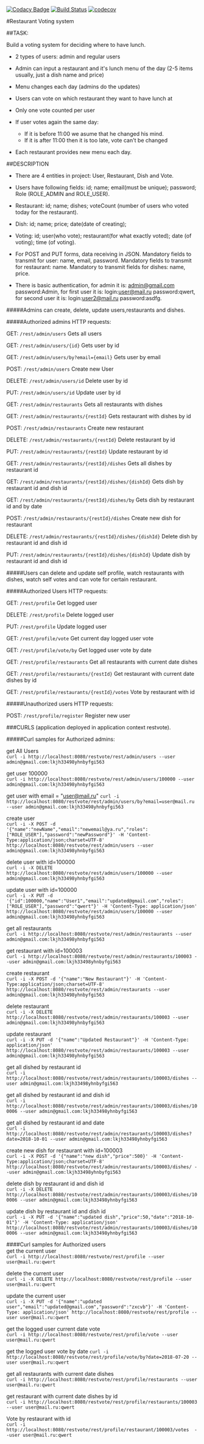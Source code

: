 
[![Codacy Badge](https://api.codacy.com/project/badge/Grade/217824fe0337460f8f055f65ae4465de)](https://app.codacy.com/app/zippospb/restVote?utm_source=github.com&utm_medium=referral&utm_content=zippospb/restVote&utm_campaign=Badge_Grade_Dashboard)
[![Build Status](https://www.travis-ci.org/zippospb/restVote.svg?branch=master)](https://www.travis-ci.org/zippospb/restVote.svg)
[![codecov](https://codecov.io/gh/zippospb/restVote/branch/master/graph/badge.svg)](https://codecov.io/gh/zippospb/restVote/branch/master/graph/badge.svg)

#Restaurant Voting system

##TASK:

Build a voting system for deciding where to have lunch.

- 2 types of users: admin and regular users  

- Admin can input a restaurant and it's lunch menu of the day (2-5 items usually, just a dish name and price)  

- Menu changes each day (admins do the updates)    

- Users can vote on which restaurant they want to have lunch at  

- Only one vote counted per user  

- If user votes again the same day:    
  - If it is before 11:00 we asume that he changed his mind.
  - If it is after 11:00 then it is too late, vote can't be changed
    
- Each restaurant provides new menu each day.

##DESCRIPTION
- There are 4 entities in project: User, Restaurant, Dish and Vote.  

- Users have following fields: id; name; email(must be unique); password; Role (ROLE_ADMIN and ROLE_USER).  

- Restaurant: id; name; dishes; voteCount (number of users who voted today for the restaurant).  

- Dish: id; name; price; date(date of creating);  

- Voting: id; user(who vote); restaurant(for what exactly voted); date (of voting); time (of voting).  

- For POST and PUT forms, data receiving in JSON. Mandatory fields to transmit for user: name, email, password. Mandatory fields to transmit for restaurant: name. Mandatory to transmit fields for dishes: name, price.  

- There is basic authentication, for admin it is: admin@gmail.com password:Admin, for first user it is: login:user@mail.ru password:qwert, for second user it is: login:user2@mail.ru password:asdfg.  

#####Admins can create, delete, update users,restaurants and dishes.
  
#####Authorized admins HTTP requests:

GET:    `/rest/admin/users` Gets all users

GET:    `/rest/admin/users/{id}` Gets user by id

GET:    `/rest/admin/users/by?email={email}` Gets user by email

POST:   `/rest/admin/users` Create new User

DELETE: `/rest/admin/users/id` Delete user by id

PUT:    `/rest/admin/users/id` Update user by id

GET:    `/rest/admin/restaurants` Gets all restaurants with dishes

GET:    `/rest/admin/restaurants/{restId}` Gets restaurant with dishes by id

POST:   `/rest/admin/restaurants` Create new restaurant

DELETE: `/rest/admin/restaurants/{restId}` Delete restaurant by id

PUT:    `/rest/admin/restaurants/{restId}` Update restaurant by id

GET:    `/rest/admin/restaurants/{restId}/dishes` Gets all dishes by restaurant id

GET:    `/rest/admin/restaurants/{restId}/dishes/{dishId}` Gets dish by restaurant id and dish id

GET:    `/rest/admin/restaurants/{restId}/dishes/by` Gets dish by restaurant id and by date

POST:   `/rest/admin/restaurants/{restId}/dishes` Create new dish for restaurant

DELETE: `/rest/admin/restaurants/{restId}/dishes/{dishId}` Delete dish by restaurant id and dish id

PUT:    `/rest/admin/restaurants/{restId}/dishes/{dishId}` Update dish by restaurant id and dish id

#####Users can delete and update self profile, watch restaurants with dishes, watch self votes and can vote for certain restaurant.  

#####Authorized Users HTTP requests:

GET:    `/rest/profile` Get logged user

DELETE: `/rest/profile` Delete logged user

PUT:    `/rest/profile` Update logged user

GET:    `/rest/profile/vote` Get current day logged user vote

GET:    `/rest/profile/vote/by` Get logged user vote by date

GET:    `/rest/profile/restaurants` Get all restaurants with current date dishes

GET:    `/rest/profile/restaurants/{restId}` Get restaurant with current date dishes by id

GET:    `/rest/profile/restaurants/{restId}/votes` Vote by restaurant with id

#####Unauthorized users HTTP requests:

POST:   `/rest/profile/register` Register new user

###CURLS
(application deployed in application context restvote).

#####Curl samples for Authorized admins:

get All Users  
`curl -i http://localhost:8080/restvote/rest/admin/users --user admin@gmail.com:lkjh33498yhnbyfgi563`

get user 100000  
`curl -i http://localhost:8080/restvote/rest/admin/users/100000 --user admin@gmail.com:lkjh33498yhnbyfgi563`

get user with email = "user@mail.ru"
`curl -i http://localhost:8080/restvote/rest/admin/users/by?email=user@mail.ru --user admin@gmail.com:lkjh33498yhnbyfgi563`

create user  
`curl -i -X POST -d '{"name":"newName","email":"newemail@ya.ru","roles":["ROLE_USER"],"password":"newPassword"}' -H 'Content-Type:application/json;charset=UTF-8' http://localhost:8080/restvote/rest/admin/users --user admin@gmail.com:lkjh33498yhnbyfgi563`

delete user with id=100000  
`curl -i -X DELETE http://localhost:8080/restvote/rest/admin/users/100000 --user admin@gmail.com:lkjh33498yhnbyfgi563`

update user with id=100000  
`curl -i -X PUT -d '{"id":100000,"name":"User1","email":"updated@gmail.com","roles":["ROLE_USER"],"password":"qwert"}' -H 'Content-Type: application/json' http://localhost:8080/restvote/rest/admin/users/100000 --user admin@gmail.com:lkjh33498yhnbyfgi563`

get all restaurants  
`curl -i http://localhost:8080/restvote/rest/admin/restaurants --user admin@gmail.com:lkjh33498yhnbyfgi563`

get restaurant with id=100003  
`curl -i http://localhost:8080/restvote/rest/admin/restaurants/100003 --user admin@gmail.com:lkjh33498yhnbyfgi563`

create restaurant  
`curl -i -X POST -d '{"name":"New Restaurant"}' -H 'Content-Type:application/json;charset=UTF-8' http://localhost:8080/restvote/rest/admin/restaurants --user admin@gmail.com:lkjh33498yhnbyfgi563`

delete restaurant  
`curl -i -X DELETE http://localhost:8080/restvote/rest/admin/restaurants/100003 --user admin@gmail.com:lkjh33498yhnbyfgi563`

update restaurant  
`curl -i -X PUT -d '{"name":"Updated Restaurant"}' -H 'Content-Type: application/json' http://localhost:8080/restvote/rest/admin/restaurants/100003 --user admin@gmail.com:lkjh33498yhnbyfgi563`

get all dished by restaurant id  
`curl -i http://localhost:8080/restvote/rest/admin/restaurants/100003/dishes --user admin@gmail.com:lkjh33498yhnbyfgi563`

get all dished by restaurant id and dish id  
`curl -i http://localhost:8080/restvote/rest/admin/restaurants/100003/dishes/100006 --user admin@gmail.com:lkjh33498yhnbyfgi563`

get all dished by restaurant id and date  
`curl -i http://localhost:8080/restvote/rest/admin/restaurants/100003/dishes?date=2018-10-01 --user admin@gmail.com:lkjh33498yhnbyfgi563`

create new dish for restaurant with id=100003  
`curl -i -X POST -d '{"name":"new dish","price":500}' -H 'Content-Type:application/json;charset=UTF-8' http://localhost:8080/restvote/rest/admin/restaurants/100003/dishes/ --user admin@gmail.com:lkjh33498yhnbyfgi563`

delete dish by restaurant id and dish id  
`curl -i -X DELETE http://localhost:8080/restvote/rest/admin/restaurants/100003/dishes/100006 --user admin@gmail.com:lkjh33498yhnbyfgi563`

update dish by restaurant id and dish id  
`curl -i -X PUT -d '{"name":"updated dish","price":50,"date":"2018-10-01"}' -H 'Content-Type: application/json' http://localhost:8080/restvote/rest/admin/restaurants/100003/dishes/100006 --user admin@gmail.com:lkjh33498yhnbyfgi563`

####Curl samples for Authorized users  
get the current user  
`curl -i http://localhost:8080/restvote/rest/profile --user user@mail.ru:qwert`

delete the current user  
`curl -i -X DELETE http://localhost:8080/restvote/rest/profile --user user@mail.ru:qwert`

update the current user  
`curl -i -X PUT -d '{"name":"updated user","email":"updated@gmail.com","password":"zxcvb"}' -H 'Content-Type: application/json' http://localhost:8080/restvote/rest/profile --user user@mail.ru:qwert`

get the logged user current date vote  
`curl -i http://localhost:8080/restvote/rest/profile/vote --user user@mail.ru:qwert`

get the logged user vote by date
`curl -i http://localhost:8080/restvote/rest/profile/vote/by?date=2018-07-20 --user user@mail.ru:qwert`

get all restaurants with current date dishes  
`curl -i http://localhost:8080/restvote/rest/profile/restaurants --user user@mail.ru:qwert`

get restaurant with current date dishes by id  
`curl -i http://localhost:8080/restvote/rest/profile/restaurants/100003 --user user@mail.ru:qwert`

Vote by restaurant with id  
`curl -i http://localhost:8080/restvote/rest/profile/restaurant/100003/votes  --user user@mail.ru:qwert`